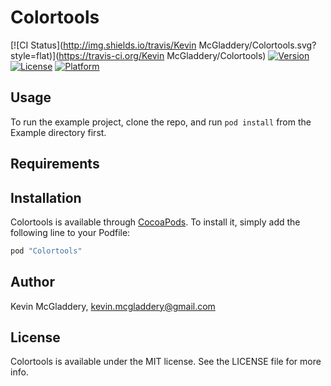 # Colortools

[![CI Status](http://img.shields.io/travis/Kevin McGladdery/Colortools.svg?style=flat)](https://travis-ci.org/Kevin McGladdery/Colortools)
[![Version](https://img.shields.io/cocoapods/v/Colortools.svg?style=flat)](http://cocoapods.org/pods/Colortools)
[![License](https://img.shields.io/cocoapods/l/Colortools.svg?style=flat)](http://cocoapods.org/pods/Colortools)
[![Platform](https://img.shields.io/cocoapods/p/Colortools.svg?style=flat)](http://cocoapods.org/pods/Colortools)

## Usage

To run the example project, clone the repo, and run `pod install` from the Example directory first.

## Requirements

## Installation

Colortools is available through [CocoaPods](http://cocoapods.org). To install
it, simply add the following line to your Podfile:

```ruby
pod "Colortools"
```

## Author

Kevin McGladdery, kevin.mcgladdery@gmail.com

## License

Colortools is available under the MIT license. See the LICENSE file for more info.

